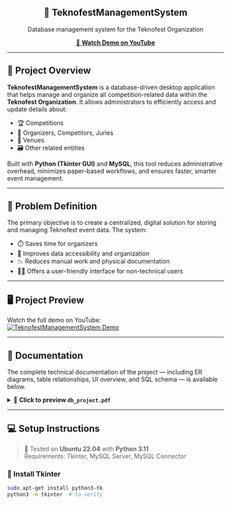<div align="center">
  <h2>🚀 TeknofestManagementSystem</h2>
  <p>Database management system for the Teknofest Organization</p>
  <a href="https://www.youtube.com/watch?v=J48dyjYAvr8" target="_blank">
    🎥 <strong>Watch Demo on YouTube</strong>
  </a>
</div>

---

## 📌 Project Overview

**TeknofestManagementSystem** is a database-driven desktop application that helps manage and organize all competition-related data within the **Teknofest Organization**. It allows administrators to efficiently access and update details about:

- 🏆 Competitions  
- 👥 Organizers, Competitors, Juries  
- 📍 Venues  
- 🗃️ Other related entities

Built with **Python (Tkinter GUI)** and **MySQL**, this tool reduces administrative overhead, minimizes paper-based workflows, and ensures faster, smarter event management.

---

## 📘 Problem Definition

The primary objective is to create a centralized, digital solution for storing and managing Teknofest event data. The system:

- ⏱️ Saves time for organizers  
- 💼 Improves data accessibility and organization  
- 📉 Reduces manual work and physical documentation  
- 🧑‍💻 Offers a user-friendly interface for non-technical users  

---

## 🖥️ Project Preview

Watch the full demo on YouTube:  
[![TeknofestManagementSystem Demo](https://img.youtube.com/vi/J48dyjYAvr8/0.jpg)](https://www.youtube.com/watch?v=J48dyjYAvr8)

---

## 📄 Documentation

The complete technical documentation of the project — including ER diagrams, table relationships, UI overview, and SQL schema — is available below.

<details>
<summary>📘 <strong>Click to preview <code>db_project.pdf</code></strong></summary>

📂 View the full document: [db_project.pdf](./db_project.pdf)

![PDF Preview](doc/demo_screen.png)

</details>

---

## 💻 Setup Instructions

> 🧪 Tested on **Ubuntu 22.04** with **Python 3.11**  
> Requirements: Tkinter, MySQL Server, MySQL Connector

### 🧱 Install Tkinter

```bash
sudo apt-get install python3-tk
python3 -m tkinter  # to verify
